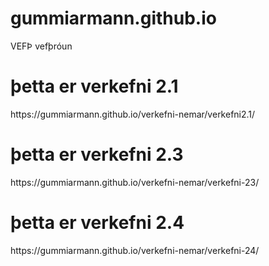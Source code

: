 # gummiarmann.github.io
VEFÞ vefþróun
<h1>þetta er verkefni 2.1</h1> https://gummiarmann.github.io/verkefni-nemar/verkefni2.1/
<h1>þetta er verkefni 2.3</h1> https://gummiarmann.github.io/verkefni-nemar/verkefni-23/
<h1>þetta er verkefni 2.4</h1> https://gummiarmann.github.io/verkefni-nemar/verkefni-24/

